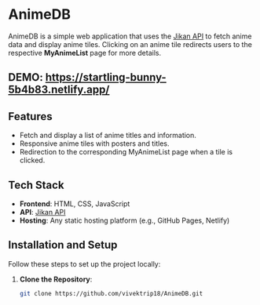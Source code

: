 # AnimeDB

AnimeDB is a simple web application that uses the [Jikan API](https://jikan.moe/) to fetch anime data and display anime tiles. Clicking on an anime tile redirects users to the respective **MyAnimeList** page for more details.

## DEMO: https://startling-bunny-5b4b83.netlify.app/

## Features

- Fetch and display a list of anime titles and information.
- Responsive anime tiles with posters and titles.
- Redirection to the corresponding MyAnimeList page when a tile is clicked.

## Tech Stack

- **Frontend**: HTML, CSS, JavaScript
- **API**: [Jikan API](https://jikan.moe/)
- **Hosting**: Any static hosting platform (e.g., GitHub Pages, Netlify)

## Installation and Setup

Follow these steps to set up the project locally:

1. **Clone the Repository**:
   ```bash
   git clone https://github.com/vivektrip18/AnimeDB.git
